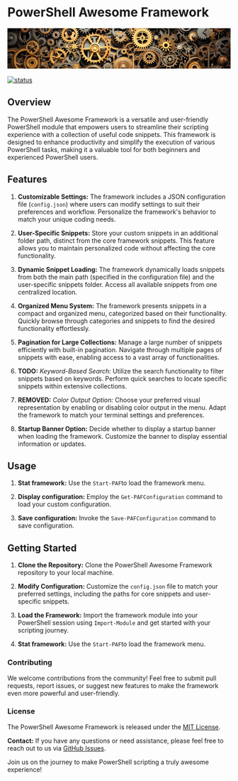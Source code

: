 # PowerShell Awesome Framework

![PowerShell Awesome Framework](https://github.com/voytas75/PowershellFramework/blob/master/images/gears.png?raw=true "PowerShell Awesome Framework")

[![status](https://img.shields.io/badge/status-DEV-red)](https://github.com/voytas75/PowershellFramework/blob/master/powershell-awesome-framework/ReleaseNotes.md)

## Overview

The PowerShell Awesome Framework is a versatile and user-friendly PowerShell module that empowers users to streamline their scripting experience with a collection of useful code snippets. This framework is designed to enhance productivity and simplify the execution of various PowerShell tasks, making it a valuable tool for both beginners and experienced PowerShell users.

## Features

1. **Customizable Settings:** The framework includes a JSON configuration file (`config.json`) where users can modify settings to suit their preferences and workflow. Personalize the framework's behavior to match your unique coding needs.

2. **User-Specific Snippets:** Store your custom snippets in an additional folder path, distinct from the core framework snippets. This feature allows you to maintain personalized code without affecting the core functionality.

3. **Dynamic Snippet Loading:** The framework dynamically loads snippets from both the main path (specified in the configuration file) and the user-specific snippets folder. Access all available snippets from one centralized location.

4. **Organized Menu System:** The framework presents snippets in a compact and organized menu, categorized based on their functionality. Quickly browse through categories and snippets to find the desired functionality effortlessly.

5. **Pagination for Large Collections:** Manage a large number of snippets efficiently with built-in pagination. Navigate through multiple pages of snippets with ease, enabling access to a vast array of functionalities.

6. **TODO:** *Keyword-Based Search:* Utilize the search functionality to filter snippets based on keywords. Perform quick searches to locate specific snippets within extensive collections.

7. **REMOVED:** *Color Output Option:* Choose your preferred visual representation by enabling or disabling color output in the menu. Adapt the framework to match your terminal settings and preferences.

8. **Startup Banner Option:** Decide whether to display a startup banner when loading the framework. Customize the banner to display essential information or updates.

## Usage

1. **Stat framework:** Use the `Start-PAF`to load the framework menu.

2. **Display configuration:** Employ the `Get-PAFConfiguration` command to load your custom configuration.

3. **Save configuration:** Invoke the `Save-PAFConfiguration` command to save configuration.

## Getting Started

1. **Clone the Repository:** Clone the PowerShell Awesome Framework repository to your local machine.

2. **Modify Configuration:** Customize the `config.json` file to match your preferred settings, including the paths for core snippets and user-specific snippets.

3. **Load the Framework:** Import the framework module into your PowerShell session using `Import-Module` and get started with your scripting journey.

4. **Stat framework:** Use the `Start-PAF`to load the framework menu.

### Contributing

We welcome contributions from the community! Feel free to submit pull requests, report issues, or suggest new features to make the framework even more powerful and user-friendly.

### License

The PowerShell Awesome Framework is released under the [MIT License](https://github.com/voytas75/PowershellFramework/blob/master/LICENSE).

**Contact:**
If you have any questions or need assistance, please feel free to reach out to us via [GitHub Issues](https://github.com/voytas75/PowershellFramework/issues).

Join us on the journey to make PowerShell scripting a truly awesome experience!
